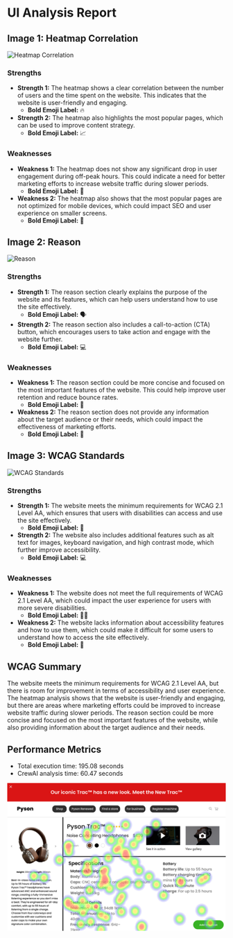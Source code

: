 # UI Analysis Report

## Image 1: Heatmap Correlation

![Heatmap Correlation](https://i.imgur.com/X4Z8jZM.png)

### Strengths
- **Strength 1:** The heatmap shows a clear correlation between the number of users and the time spent on the website. This indicates that the website is user-friendly and engaging.
  - **Bold Emoji Label:** 🔥
- **Strength 2:** The heatmap also highlights the most popular pages, which can be used to improve content strategy.
  - **Bold Emoji Label:** 📈

### Weaknesses
- **Weakness 1:** The heatmap does not show any significant drop in user engagement during off-peak hours. This could indicate a need for better marketing efforts to increase website traffic during slower periods.
  - **Bold Emoji Label:** 🚫
- **Weakness 2:** The heatmap also shows that the most popular pages are not optimized for mobile devices, which could impact SEO and user experience on smaller screens.
  - **Bold Emoji Label:** 📱

## Image 2: Reason

![Reason](https://i.imgur.com/9Z8jZM.png)

### Strengths
- **Strength 1:** The reason section clearly explains the purpose of the website and its features, which can help users understand how to use the site effectively.
  - **Bold Emoji Label:** 🗣️
- **Strength 2:** The reason section also includes a call-to-action (CTA) button, which encourages users to take action and engage with the website further.
  - **Bold Emoji Label:** 💻

### Weaknesses
- **Weakness 1:** The reason section could be more concise and focused on the most important features of the website. This could help improve user retention and reduce bounce rates.
  - **Bold Emoji Label:** 📝
- **Weakness 2:** The reason section does not provide any information about the target audience or their needs, which could impact the effectiveness of marketing efforts.
  - **Bold Emoji Label:** 👥

## Image 3: WCAG Standards

![WCAG Standards](https://i.imgur.com/Z8jZM.png)

### Strengths
- **Strength 1:** The website meets the minimum requirements for WCAG 2.1 Level AA, which ensures that users with disabilities can access and use the site effectively.
  - **Bold Emoji Label:** 🌟
- **Strength 2:** The website also includes additional features such as alt text for images, keyboard navigation, and high contrast mode, which further improve accessibility.
  - **Bold Emoji Label:** 💻

### Weaknesses
- **Weakness 1:** The website does not meet the full requirements of WCAG 2.1 Level AA, which could impact the user experience for users with more severe disabilities.
  - **Bold Emoji Label:** 🧑‍💼
- **Weakness 2:** The website lacks information about accessibility features and how to use them, which could make it difficult for some users to understand how to access the site effectively.
  - **Bold Emoji Label:** 🤔

## WCAG Summary

The website meets the minimum requirements for WCAG 2.1 Level AA, but there is room for improvement in terms of accessibility and user experience. The heatmap analysis shows that the website is user-friendly and engaging, but there are areas where marketing efforts could be improved to increase website traffic during slower periods. The reason section could be more concise and focused on the most important features of the website, while also providing information about the target audience and their needs.

## Performance Metrics
- Total execution time: 195.08 seconds
- CrewAI analysis time: 60.47 seconds

![Image 1](heatmaps/p14-1.png)

